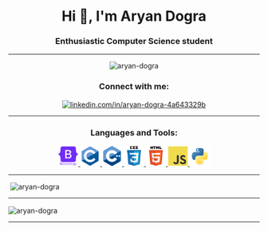 <h1 align="center">Hi 👋, I'm Aryan Dogra</h1>
<h3 align="center">Enthusiastic Computer Science student</h3><hr>

<p align="center"> <img src="https://komarev.com/ghpvc/?username=aryan-dogra&label=Profile%20views&color=0e75b6&style=flat" alt="aryan-dogra" /> </p>

<h3 align="center">Connect with me:</h3>
<p align="center">
<a href="linkedin.com/in/aryan-dogra-4a643329b" target="blank"><img align="center" src="linkedin.com/in/aryan-dogra-4a643329b" alt="linkedin.com/in/aryan-dogra-4a643329b" height="30" width="40" /></a>
</p><hr>

<h3 align="center">Languages and Tools:</h3>
<p align="Center"> <a href="https://getbootstrap.com" target="_blank" rel="noreferrer"> <img src="https://raw.githubusercontent.com/devicons/devicon/master/icons/bootstrap/bootstrap-plain-wordmark.svg" alt="bootstrap" width="40" height="40"/> </a> <a href="https://www.cprogramming.com/" target="_blank" rel="noreferrer"> <img src="https://raw.githubusercontent.com/devicons/devicon/master/icons/c/c-original.svg" alt="c" width="40" height="40"/> </a> <a href="https://www.w3schools.com/cpp/" target="_blank" rel="noreferrer"> <img src="https://raw.githubusercontent.com/devicons/devicon/master/icons/cplusplus/cplusplus-original.svg" alt="cplusplus" width="40" height="40"/> </a> <a href="https://www.w3schools.com/css/" target="_blank" rel="noreferrer"> <img src="https://raw.githubusercontent.com/devicons/devicon/master/icons/css3/css3-original-wordmark.svg" alt="css3" width="40" height="40"/> </a> <a href="https://www.w3.org/html/" target="_blank" rel="noreferrer"> <img src="https://raw.githubusercontent.com/devicons/devicon/master/icons/html5/html5-original-wordmark.svg" alt="html5" width="40" height="40"/> </a> <a href="https://developer.mozilla.org/en-US/docs/Web/JavaScript" target="_blank" rel="noreferrer"> <img src="https://raw.githubusercontent.com/devicons/devicon/master/icons/javascript/javascript-original.svg" alt="javascript" width="40" height="40"/> </a> <a href="https://www.python.org" target="_blank" rel="noreferrer"> <img src="https://raw.githubusercontent.com/devicons/devicon/master/icons/python/python-original.svg" alt="python" width="40" height="40"/> </a> </p>
<hr>
<p>&nbsp;<img align="center" src="https://github-readme-stats.vercel.app/api?username=aryan-dogra&show_icons=true&locale=en" alt="aryan-dogra" /></p><hr>

<p><img align="center" src="https://github-readme-streak-stats.herokuapp.com/?user=aryan-dogra&" alt="aryan-dogra" /></p><hr>


